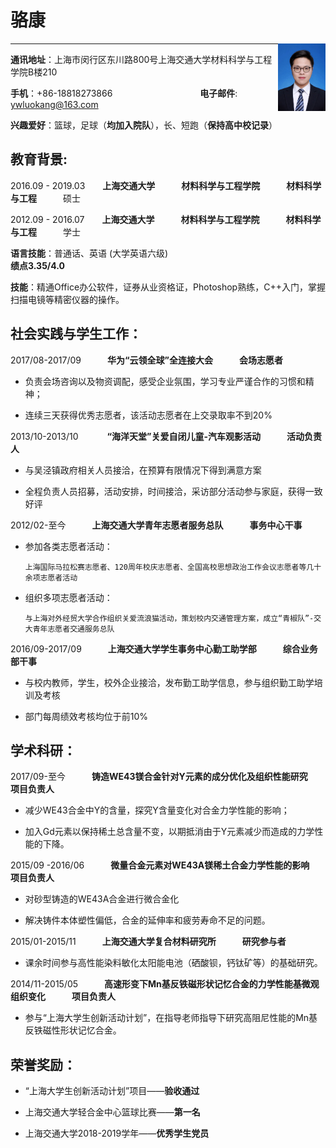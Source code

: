 # 骆康

<img src="https://github.com/ywluokang/lk.cv/blob/master/%E8%AF%81%E4%BB%B6%E7%85%A7%E5%B0%8F.jpg" align='right' width=15% height=15%/>

***

**通讯地址**：上海市闵行区东川路800号上海交通大学材料科学与工程学院B楼210

**手机**：+86-18818273866　　　　　　　　　　**电子邮件**: ywluokang@163.com

**兴趣爱好**：篮球，足球（**均加入院队**），长、短跑（**保持高中校记录**）


## 教育背景:
2016.09 - 2019.03　　**上海交通大学**　　　**材料科学与工程学院**　　　**材料科学与工程**　　　硕士

2012.09 - 2016.07　　**上海交通大学**　　　**材料科学与工程学院**　　　**材料科学与工程**　　　学士

**语言技能**：普通话、英语 (大学英语六级)　　　　　　　　　　　　　　　　　　　　　**绩点3.35/4.0**

**技能**：精通Office办公软件，证券从业资格证，Photoshop熟练，C++入门，掌握扫描电镜等精密仪器的操作。

## 社会实践与学生工作：
2017/08-2017/09　　　**华为“云领全球”全连接大会**　　　**会场志愿者**

* 负责会场咨询以及物资调配，感受企业氛围，学习专业严谨合作的习惯和精神；
  
* 连续三天获得优秀志愿者，该活动志愿者在上交录取率不到20%
  
2013/10-2013/10　　　 **“海洋天堂”关爱自闭儿童-汽车观影活动**　　　**活动负责人**

* 与吴泾镇政府相关人员接洽，在预算有限情况下得到满意方案
  
* 全程负责人员招募，活动安排，时间接洽，采访部分活动参与家庭，获得一致好评
  
2012/02-至今　　　**上海交通大学青年志愿者服务总队**　　　**事务中心干事**

* 参加各类志愿者活动：

      上海国际马拉松赛志愿者、120周年校庆志愿者、全国高校思想政治工作会议志愿者等几十余项志愿者活动
    
* 组织多项志愿者活动：
  
      与上海对外经贸大学合作组织关爱流浪猫活动，策划校内交通管理方案，成立“青椒队”-交大青年志愿者交通服务总队
    
2016/09-2017/09　　　**上海交通大学学生事务中心勤工助学部　　　综合业务部干事**

* 与校内教师，学生，校外企业接洽，发布勤工助学信息，参与组织勤工助学培训及考核
  
* 部门每周绩效考核均位于前10%
    
## 学术科研：

2017/09-至今　　　**铸造WE43镁合金针对Y元素的成分优化及组织性能研究　　　项目负责人**

* 减少WE43合金中Y的含量，探究Y含量变化对合金力学性能的影响；

* 加入Gd元素以保持稀土总含量不变，以期抵消由于Y元素减少而造成的力学性能的下降。

2015/09 -2016/06　　　**微量合金元素对WE43A镁稀土合金力学性能的影响　　　项目负责人**

* 对砂型铸造的WE43A合金进行微合金化

* 解决铸件本体塑性偏低，合金的延伸率和疲劳寿命不足的问题。

2015/01-2015/11　　　**上海交通大学复合材料研究所　　　研究参与者**

* 课余时间参与高性能染料敏化太阳能电池（硒酸钡，钙钛矿等）的基础研究。  

2014/11-2015/05　　　**高速形变下Mn基反铁磁形状记忆合金的力学性能基微观组织变化　　　项目负责人**

* 参与“上海大学生创新活动计划”，在指导老师指导下研究高阻尼性能的Mn基反铁磁性形状记忆合金。

## 荣誉奖励：                           

* “上海大学生创新活动计划”项目——**验收通过**

* 上海交通大学轻合金中心篮球比赛——**第一名**

* 上海交通大学2018-2019学年——**优秀学生党员**
